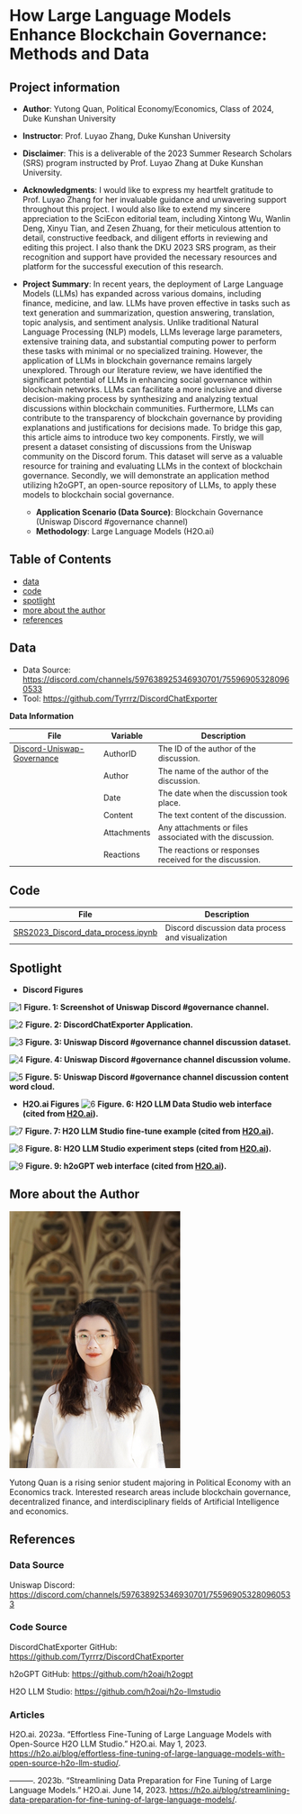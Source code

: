 # How Large Language Models Enhance Blockchain Governance: Methods and Data
## Project information
- **Author**: Yutong Quan, Political Economy/Economics, Class of 2024, Duke Kunshan University
- **Instructor**: Prof. Luyao Zhang, Duke Kunshan University
- **Disclaimer**: This is a deliverable of the 2023 Summer Research Scholars (SRS) program instructed by Prof. Luyao Zhang at Duke Kunshan University.
- **Acknowledgments**: I would like to express my heartfelt gratitude to Prof. Luyao Zhang for her invaluable guidance and unwavering support throughout this project. I would also like to extend my sincere appreciation to the SciEcon editorial team, including Xintong Wu, Wanlin Deng, Xinyu Tian, and Zesen Zhuang, for their meticulous attention to detail, constructive feedback, and diligent efforts in reviewing and editing this project. I also thank the DKU 2023 SRS program, as their recognition and support have provided the necessary resources and platform for the successful execution of this research.
- **Project Summary**: 
In recent years, the deployment of Large Language Models (LLMs) has expanded across various domains, including finance, medicine, and law. LLMs have proven effective in tasks such as text generation and summarization, question answering, translation, topic analysis, and sentiment analysis. Unlike traditional Natural Language Processing (NLP) models, LLMs leverage large parameters, extensive training data, and substantial computing power to perform these tasks with minimal or no specialized training.
However, the application of LLMs in blockchain governance remains largely unexplored. Through our literature review, we have identified the significant potential of LLMs in enhancing social governance within blockchain networks. LLMs can facilitate a more inclusive and diverse decision-making process by synthesizing and analyzing textual discussions within blockchain communities. Furthermore, LLMs can contribute to the transparency of blockchain governance by providing explanations and justifications for decisions made.
To bridge this gap, this article aims to introduce two key components. Firstly, we will present a dataset consisting of discussions from the Uniswap community on the Discord forum. This dataset will serve as a valuable resource for training and evaluating LLMs in the context of blockchain governance. Secondly, we will demonstrate an application method utilizing h2oGPT, an open-source repository of LLMs, to apply these models to blockchain social governance.

  - **Application Scenario (Data Source)**: Blockchain Governance (Uniswap Discord #governance channel)
  - **Methodology**: Large Language Models (H2O.ai)

## Table of Contents
- [data](https://github.com/SciEcon/SRS2023_LLMs-BlockchainGovernance/tree/main#data)
- [code](https://github.com/SciEcon/SRS2023_LLMs-BlockchainGovernance/tree/main#code)
- [spotlight](https://github.com/SciEcon/SRS2023_LLMs-BlockchainGovernance/tree/main#spotlight)
- [more about the author](https://github.com/SciEcon/SRS2023_LLMs-BlockchainGovernance/tree/main#more-about-the-author)
- [references](https://github.com/SciEcon/SRS2023_LLMs-BlockchainGovernance/tree/main#reference)

## Data
- Data Source: https://discord.com/channels/597638925346930701/755969053280960533
- Tool: https://github.com/Tyrrrz/DiscordChatExporter

**Data Information**

| File | Variable | Description |
| ----- | --------- | ----------- |
| [Discord-Uniswap-Governance](https://github.com/SciEcon/SRS2023_LLMs-BlockchainGovernance/blob/main/data/Queried_Data/Discord%20-%20Uniswap%20-%20Governance.csv) | AuthorID | The ID of the author of the discussion. |
| | Author | The name of the author of the discussion. |
| | Date | The date when the discussion took place. |
| | Content | The text content of the discussion. |
| | Attachments | Any attachments or files associated with the discussion. |
| | Reactions | The reactions or responses received for the discussion. |

## Code
| File | Description |
| ----- | ----------- |
| [SRS2023_Discord_data_process.ipynb](https://github.com/SciEcon/SRS2023_LLMs-BlockchainGovernance/blob/main/code/SRS2023_Discord_data_process.ipynb) | Discord discussion data process and visualization |

## Spotlight
- **Discord Figures**

![1](https://github.com/SciEcon/SRS2023_LLMs-BlockchainGovernance/blob/main/spotlight/figures/discord%20screenshot.png?raw=true)
**Figure. 1: Screenshot of Uniswap Discord #governance channel.**


![2](https://github.com/SciEcon/SRS2023_LLMs-BlockchainGovernance/blob/main/spotlight/figures/discordchatexporter.png?raw=true)
**Figure. 2: DiscordChatExporter Application.**


![3](https://github.com/SciEcon/SRS2023_LLMs-BlockchainGovernance/blob/main/spotlight/figures/discord%20dataset.png?raw=true)
**Figure. 3: Uniswap Discord #governance channel discussion dataset.**


![4](https://github.com/SciEcon/SRS2023_LLMs-BlockchainGovernance/blob/main/spotlight/figures/discussion%20volume.png?raw=true)
**Figure. 4: Uniswap Discord #governance channel discussion volume.**


![5](https://github.com/SciEcon/SRS2023_LLMs-BlockchainGovernance/blob/main/spotlight/figures/word%20cloud.png?raw=true)
**Figure. 5: Uniswap Discord #governance channel discussion content word cloud.**


- **H2O.ai Figures**
![6](https://github.com/SciEcon/SRS2023_LLMs-BlockchainGovernance/blob/main/spotlight/figures/LLM%20data%20studio.png?raw=true)
**Figure. 6: H2O LLM Data Studio web interface (cited from [H2O.ai](https://h2o.ai/blog/streamlining-data-preparation-for-fine-tuning-of-large-language-models/)).**


![7](https://github.com/SciEcon/SRS2023_LLMs-BlockchainGovernance/blob/main/spotlight/figures/fine-tune.png?raw=true)
**Figure. 7: H2O LLM Studio fine-tune example (cited from [H2O.ai](https://h2o.ai/blog/effortless-fine-tuning-of-large-language-models-with-open-source-h2o-llm-studio/.)).**


![8](https://github.com/SciEcon/SRS2023_LLMs-BlockchainGovernance/blob/main/spotlight/figures/experiment%20steps.png?raw=true)
**Figure. 8: H2O LLM Studio experiment steps (cited from [H2O.ai](https://h2o.ai/blog/effortless-fine-tuning-of-large-language-models-with-open-source-h2o-llm-studio/.)).**


![9](https://github.com/SciEcon/SRS2023_LLMs-BlockchainGovernance/blob/main/spotlight/figures/h2ogpt.png?raw=true)
**Figure. 9: h2oGPT web interface (cited from [H2O.ai](https://github.com/h2oai/h2ogpt)).**

## More about the Author
![yutong](https://github.com/yutongquan/Yutong-Quan/blob/main/image/chapel%20photo.png?raw=true)

Yutong Quan is a rising senior student majoring in Political Economy with an Economics track. Interested research areas include blockchain governance, decentralized finance, and interdisciplinary fields of Artificial Intelligence and economics.

## References

### Data Source
Uniswap Discord: https://discord.com/channels/597638925346930701/755969053280960533

### Code Source
DiscordChatExporter GitHub: https://github.com/Tyrrrz/DiscordChatExporter

h2oGPT GitHub: https://github.com/h2oai/h2ogpt

H2O LLM Studio: https://github.com/h2oai/h2o-llmstudio

### Articles
H2O.ai. 2023a. “Effortless Fine-Tuning of Large Language Models with Open-Source H2O LLM Studio.” H2O.ai. May 1, 2023. https://h2o.ai/blog/effortless-fine-tuning-of-large-language-models-with-open-source-h2o-llm-studio/.

———. 2023b. “Streamlining Data Preparation for Fine Tuning of Large Language Models.” H2O.ai. June 14, 2023. https://h2o.ai/blog/streamlining-data-preparation-for-fine-tuning-of-large-language-models/.

